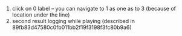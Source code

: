 1. click on 0 label – you can navigate to 1 as one as to 3 (because of location under the line) 
2. second result logging while playing (described in 89fb83d47580c0fb011bb2f19f3198f3fc80b9a6)
